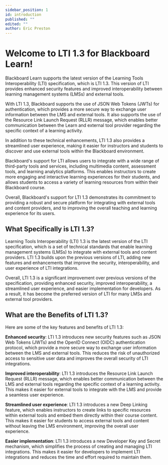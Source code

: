 ```yaml
---
sidebar_position: 1
id: introduction
published: ""
edited: ""
author: Eric Preston
---
```


# Welcome to LTI 1.3 for Blackboard Learn!

Blackboard Learn supports the latest version of the Learning Tools Interoperability (LTI) specification, which is LTI 1.3. This version of LTI provides enhanced security features and improved interoperability between learning management systems (LMSs) and external tools.

With LTI 1.3, Blackboard supports the use of JSON Web Tokens (JWTs) for authentication, which provides a more secure way to exchange user information between the LMS and external tools. It also supports the use of the Resource Link Launch Request (RLLR) message, which enables better communication between the Learn and external tool provider regarding the specific context of a learning activity.

In addition to these technical enhancements, LTI 1.3 also provides a streamlined user experience, making it easier for instructors and students to discover and use external tools within the Blackboard environment.

Blackboard's support for LTI allows users to integrate with a wide range of third-party tools and services, including multimedia content, assessment tools, and learning analytics platforms. This enables instructors to create more engaging and interactive learning experiences for their students, and allows students to access a variety of learning resources from within their Blackboard course.

Overall, Blackboard's support for LTI 1.3 demonstrates its commitment to providing a robust and secure platform for integrating with external tools and content providers, and to improving the overall teaching and learning experience for its users.

## What Specifically is LTI 1.3?

Learning Tools Interoperability (LTI) 1.3 is the latest version of the LTI specification, which is a set of technical standards that enable learning management systems (LMSs) to integrate with external tools and content providers. LTI 1.3 builds upon the previous versions of LTI, adding new features and enhancements that improve the security, interoperability, and user experience of LTI integrations.

Overall, LTI 1.3 is a significant improvement over previous versions of the specification, providing enhanced security, improved interoperability, a streamlined user experience, and easier implementation for developers. As a result, it has become the preferred version of LTI for many LMSs and external tool providers.

## What are the Benefits of LTI 1.3?

Here are some of the key features and benefits of LTI 1.3:

**Enhanced security**: LTI 1.3 introduces new security features such as JSON Web Tokens (JWTs) and the OpenID Connect (OIDC) authentication protocol, which provide a more secure way to exchange user information between the LMS and external tools. This reduces the risk of unauthorized access to sensitive user data and improves the overall security of LTI integrations.

**Improved interoperability**: LTI 1.3 introduces the Resource Link Launch Request (RLLR) message, which enables better communication between the LMS and external tools regarding the specific context of a learning activity. This makes it easier for external tools to integrate with the LMS and provide a seamless user experience.

**Streamlined user experience**: LTI 1.3 introduces a new Deep Linking feature, which enables instructors to create links to specific resources within external tools and embed them directly within their course content. This makes it easier for students to access external tools and content without leaving the LMS environment, improving the overall user experience.

**Easier implementation**: LTI 1.3 introduces a new Developer Key and Secret mechanism, which simplifies the process of creating and managing LTI integrations. This makes it easier for developers to implement LTI integrations and reduces the time and effort required to maintain them.
